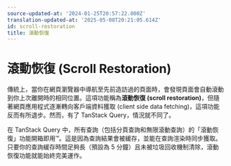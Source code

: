 ```yaml
---
source-updated-at: '2024-01-25T20:57:22.000Z'
translation-updated-at: '2025-05-08T20:21:05.614Z'
id: scroll-restoration
title: 滾動恢復
---
```


# 滾動恢復 (Scroll Restoration)

傳統上，當你在網頁瀏覽器中導航至先前造訪過的頁面時，會發現頁面會自動滾動到你上次離開時的相同位置。這項功能稱為**滾動恢復 (scroll restoration)**，但隨著網頁應用程式逐漸轉向客戶端資料獲取 (client side data fetching)，這項功能反而有所退步。然而，有了 TanStack Query，情況就不同了。

在 TanStack Query 中，所有查詢（包括分頁查詢和無限滾動查詢）的「滾動恢復」功能開箱即用™️。這是因為查詢結果會被緩存，並能在查詢渲染時同步獲取。只要你的查詢緩存時間足夠長（預設為 5 分鐘）且未被垃圾回收機制清除，滾動恢復功能就能始終完美運作。
